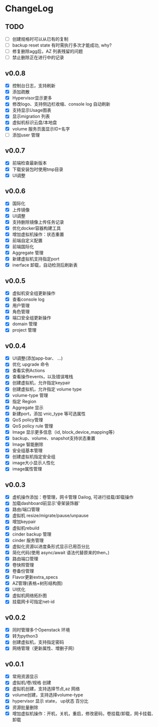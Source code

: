 # ChangeLog

## TODO

- [ ] 创建规格时可以从已有的复制
- [ ] backup reset state 有时需执行多次才能成功, why?
- [ ] 修复删除agg后，AZ 列表残留的问题
- [ ] 禁止删除正在进行中的记录

## v0.0.8

- [x] 控制台日志，支持刷新
- [x] 添加疏散
- [x] Hypervisor显示更多
- [x] 修改logo、支持侧边栏收缩、console log 自动刷新
- [x] 支持显示Usage图表
- [x] 显示migration 列表
- [x] 虚拟机标识云盘/本地盘
- [x] volume 服务页面显示ID+名字
- [ ] 添加user 管理

## v0.0.7

- [x] 前端检查最新版本
- [x] 下载安装包时使用tmp目录
- [x] UI调整

## v0.0.6

- [x] 国际化
- [x] 上传镜像
- [x] UI调整
- [x] 支持删除镜像上传任务记录
- [x] 优化docker容器构建工具
- [x] 增加虚拟机操作：状态重置
- [x] 前端自定义配置
- [x] 前端国际化
- [x] Aggregate 管理
- [x] 新建虚拟机支持指定port
- [x] inerface 卸载，自动检测后刷新表

## v0.0.5

- [x] 虚拟机安全组更新操作
- [x] 查看console log
- [x] 用户管理
- [x] 角色管理
- [x] 端口安全组更新操作
- [x] domain 管理
- [x] project 管理

## v0.0.4

- [x] UI调整(添加app-bar、 ...)
- [x] 优化 upgrade 命令
- [x] 查看实例Actions
- [x] 查看操作events，以及错误堆栈
- [x] 创建虚拟机，允许指定keypair
- [x] 创建虚拟机，允许指定 volume type
- [x] volume-type 管理
- [x] 指定 Region
- [x] Aggregate 显示
- [x] 新建port，添加 vnic_type 等可选属性
- [x] QoS policy管理
- [x] QoS policy rule 管理
- [x] Image 显示更多信息（id, block_device_mapping等）
- [x] backup、volume、snapshot支持状态重置
- [x] Image 智能删除
- [x] 安全组基本管理
- [x] 创建虚拟机指定安全组
- [x] image大小显示人性化
- [x] image属性管理

## v0.0.3

- [x] 虚机操作添加：卷管理，网卡管理 Dailog, 可进行挂载/卸载操作
- [x] 加载dashboard前显示'骨架装饰器'
- [x] 路由/端口管理
- [x] 虚拟机 resize/migrate/pause/unpause
- [x] 增加keypair
- [x] 虚拟机rebuild
- [x] cinder backup 管理
- [x] cinder 服务管理
- [x] 虚拟化资源以进度条形式显示已用百分比
- [x] 简化代码(使用 async/await 语法代替原来的then，)
- [x] 路由端口管理
- [x] 卷快照管理
- [x] 卷备份管理
- [x] Flavor更新extra_specs
- [x] AZ管理(表格+树形结构图)
- [x] UI优化
- [x] 虚拟机网络拓扑图
- [x] 挂载网卡可指定net-id

## v0.0.2

- [x] 同时管理多个Openstack 环境
- [x] 转为python3
- [x] 创建虚拟机，支持指定密码
- [x] 网络管理（更新属性、增删子网）

## v0.0.1

- [x] 常用资源显示
- [x] 虚拟机/卷/规格 创建
- [x] 虚拟机创建，支持选择节点,az 网络
- [x] volume创建，支持选择volume-type
- [x] hypervisor 显示 state， up状态 百分比
- [x] 资源批量删除
- [x] 增加虚拟机操作：开机，关机，重启，修改密码，卷挂载/卸载，网卡挂载、卸载